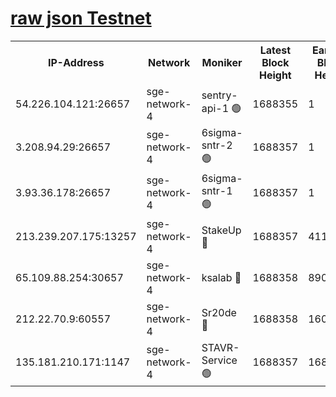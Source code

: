 
[raw json Testnet](https://rpc-check.sget.stavr.tech/sget/rpc-sget-result.json)
=


<table><tr><th>IP-Address</th><th>Network</th><th>Moniker</th><th>Latest Block Height</th><th>Earliest Block Height</th><th>Catching Up</th><th>Tx Index</th><th>Voting Power</th><th>Scan Time</th></tr><tr><td>54.226.104.121:26657</td><td>sge-network-4</td><td>sentry-api-1 🟢</td><td>1688355</td><td>1</td><td>False</td><td>on</td><td>0</td><td>2024-02-22T16:22:10.291670672UTC</td></tr><tr><td>3.208.94.29:26657</td><td>sge-network-4</td><td>6sigma-sntr-2 🟢</td><td>1688357</td><td>1</td><td>False</td><td>on</td><td>0</td><td>2024-02-22T16:22:19.799777886UTC</td></tr><tr><td>3.93.36.178:26657</td><td>sge-network-4</td><td>6sigma-sntr-1 🟢</td><td>1688357</td><td>1</td><td>False</td><td>on</td><td>0</td><td>2024-02-22T16:22:22.566460882UTC</td></tr><tr><td>213.239.207.175:13257</td><td>sge-network-4</td><td>StakeUp 🔴</td><td>1688357</td><td>411001</td><td>False</td><td>off</td><td>100</td><td>2024-02-22T16:22:18.763789515UTC</td></tr><tr><td>65.109.88.254:30657</td><td>sge-network-4</td><td>ksalab 🔴</td><td>1688358</td><td>890001</td><td>False</td><td>off</td><td>2187</td><td>2024-02-22T16:22:24.946591948UTC</td></tr><tr><td>212.22.70.9:60557</td><td>sge-network-4</td><td>Sr20de 🔴</td><td>1688358</td><td>1608978</td><td>False</td><td>on</td><td>104</td><td>2024-02-22T16:22:27.487825583UTC</td></tr><tr><td>135.181.210.171:1147</td><td>sge-network-4</td><td>STAVR-Service 🟢</td><td>1688357</td><td>1684001</td><td>False</td><td>on</td><td>0</td><td>2024-02-22T16:22:19.115842957UTC</td></tr></table>
